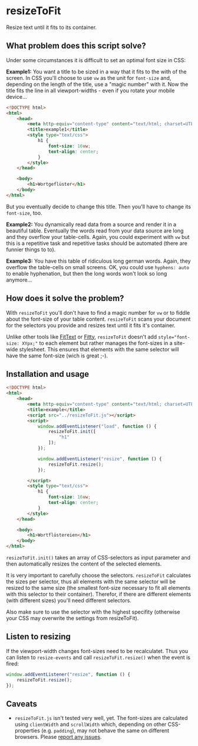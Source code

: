 # resizeToFit
Resize text until it fits to its container.

## What problem does this script solve?
Under some circumstances it is difficult to set an optimal font size in CSS:

__Example1:__
You want a title to be sized in a way that it fits to the with of the screen. In CSS you'll choose to use `vw` as the unit for `font-size` and, depending on the length of the title, use a "magic number" with it. Now the title fits the line in all viewport-widths - even if you rotate your mobile device...
````html
<!DOCTYPE html>
<html>
    <head>
        <meta http-equiv="content-type" content="text/html; charset=UTF-8">
        <title>example1</title>
        <style type="text/css">
            h1 {
                font-size: 16vw;
                text-align: center;
            }
        </style>
    </head>

    <body>
        <h1>Wortgeflüster</h1>
    </body>
</html>
````
But you eventually decide to change this title. Then you'll have to change its `font-size`, too.

__Example2:__
You dynamically read data from a source and render it in a beautiful table. Eventually the words read from your data source are long and they overflow your table-cells. Again, you could experiment with `vw` but this is a repetitive task and repetitive tasks should be automated (there are funnier things to to).

__Example3:__
You have this table of ridiculous long german words. Again, they overflow the table-cells on small screens. OK, you could use `hyphens: auto` to enable hyphenation, but then the long words won't look so long anymore…

## How does it solve the problem?
With `resizeToFit` you'll don't have to find a magic number for `vw` or to fiddle about the font-size of your table content. `resizeToFit` scans your document for the selectors you provide and resizes text until it fits it's container.

Unlike other tools like [FitText](http://fittextjs.com) or [Fitty](https://rikschennink.github.io/fitty/), `resizeToFit` doesn't add `style="font-size: XYpx;"` to each element but rather manages the font-sizes in a site-wide stylesheet. This ensures that elements with the same selector will have the same font-size (wich is great ;-).

## Installation and usage
````html
<!DOCTYPE html>
<html>
    <head>
        <meta http-equiv="content-type" content="text/html; charset=UTF-8">
        <title>example</title>
        <script src="../resizeToFit.js"></script>
        <script>
            window.addEventListener("load", function () {
                resizeToFit.init([
                    "h1"
                ]);
            });

            window.addEventListener("resize", function () {
                resizeToFit.resize();
            });

        </script>
        <style type="text/css">
            h1 {
                font-size: 16vw;
                text-align: center;
            }
        </style>
    </head>

    <body>
        <h1>Wortflüstereien</h1>
    </body>
</html>
````

`resizeToFit.init()` takes an array of CSS-selectors as input parameter and then automatically resizes the content of the selected elements.

It is very important to carefully choose the selectors. `resizeToFit` calculates the sizes per selector, thus all elements with the same selector will be resized to the same size (the smallest font-size necessary to fit all elements with this selector to their container). Therefor, if there are different elements (with different sizes) you'll need different selectors.

Also make sure to use the selector with the highest specifity (otherwise your CSS may overwrite the settings from resizeToFit).

## Listen to resizing
If the viewport-width changes font-sizes need to be recalculatet. Thus you can listen to `resize-events` and call `resizeToFit.resize()` when the event is fired:

````javascript
window.addEventListener("resize", function () {
    resizeToFit.resize();
});
````

## Caveats
*   `resizeToFit.js` isn't tested very well, yet. The font-sizes are calculated using `clientWidth` and `scrollWidth` which, depending on other CSS-properties (e.g. `padding`), may not behave the same on different browsers. Please [report any issues](https://github.com/mnater/resizeToFit/issues).